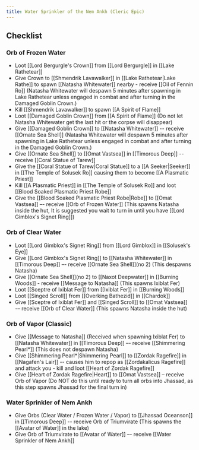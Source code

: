 ```yaml
---
title: Water Sprinkler of the Nem Ankh (Cleric Epic)
---
```


## Checklist

### Orb of Frozen Water
- Loot [[Lord Bergurgle's Crown]] from [[Lord Bergurgle]] in [[Lake Rathetear]]
- Give Crown to [[Shmendrik Lavawalker]] in [[Lake Rathetear|Lake Rathe]] to spawn [[Natasha Whitewater]] nearby - receive [[Oil of Fennin Ro]] (Natasha Whitewater will despawn 5 minutes after spawning in Lake Rathetear unless engaged in combat and after turning in the Damaged Goblin Crown.)
- Kill [[Shmendrik Lavawalker]] to spawn [[A Spirit of Flame]]
- Loot [[Damaged Goblin Crown]] from [[A Spirit of Flame]] (Do not let Natasha Whitewater get the last hit or the corpse will disappear)
- Give [[Damaged Goblin Crown]] to [[Natasha Whitewater]] -- receive [[Ornate Sea Shell]] (Natasha Whitewater will despawn 5 minutes after spawning in Lake Rathetear unless engaged in combat and after turning in the Damaged Goblin Crown.) 
- Give [[Ornate Sea Shell]] to [[Omat Vastsea]] in [[Timorous Deep]] -- receive [[Coral Statue of Tarew]]
- Give the [[Coral Statue of Tarew|Coral Statue]] to a [[A Seeker|Seeker]] in [[The Temple of Solusek Ro]] causing them to become [[A Plasmatic Priest]]
- Kill [[A Plasmatic Priest]] in [[The Temple of Solusek Ro]] and loot [[Blood Soaked Plasmatic Priest Robe]]
- Give the [[Blood Soaked Plasmatic Priest Robe|Robe]] to [[Omat Vastsea]] –- receive [[Orb of Frozen Water]] (This spawns Natasha inside the hut, It is suggested you wait to turn in until you have [[Lord Gimblox's Signet Ring]])

### Orb of Clear Water

- Loot [[Lord Gimblox's Signet Ring]] from [[Lord Gimblox]] in [[Solusek's Eye]]
- Give [[Lord Gimblox's Signet Ring]] to [[Natasha Whitewater]] in [[Timorous Deep]] –- receive [[Ornate Sea Shell]](no 2) (This despawns Natasha)
- Give [[Ornate Sea Shell]](no 2) to [[Naxot Deepwater]] in [[Burning Woods]] - receive [[Message to Natasha]] (This spawns Ixiblat Fer)
- Loot [[Sceptre of Ixiblat Fer]] from [[Ixiblat Fer]] in [[Burning Woods]]
- Loot [[Singed Scroll]] from [[Overking Bathezid]] in [[Chardok]]
- Give [[Sceptre of Ixiblat Fer]] and [[Singed Scroll]] to [[Omat Vastsea]] -– receive [[Orb of Clear Water]] (This spawns Natasha inside the hut)

### Orb of Vapor (Classic)

- Give [[Message to Natasha]] (Received when spawning Ixiblat Fer) to [[Natasha Whitewater]] in [[Timorous Deep]] –- receive [[Shimmering Pearl*]] (This does not despawn Natasha)
- Give [[Shimmering Pearl*|Shimmering Pearl]] to [[Zordak Ragefire]] in [[Nagafen's Lair]] -- causes him to repop as [[Zordakalicus Ragefire]] and attack you - kill and loot [[Heart of Zordak Ragefire]]
- Give [[Heart of Zordak Ragefire|Heart]] to [[Omat Vastsea]] – receive Orb of Vapor (Do NOT do this until ready to turn all orbs into Jhassad, as this step spawns Jhassad for the final turn in)


### Water Sprinkler of Nem Ankh

- Give Orbs (Clear Water / Frozen Water / Vapor) to [[Jhassad Oceanson]] in [[Timorous Deep]] -- receive Orb of Triumvirate (This spawns the [[Avatar of Water]] in the lake)
- Give Orb of Triumvirate to [[Avatar of Water]] –- receive [[Water Sprinkler of Nem Ankh]]